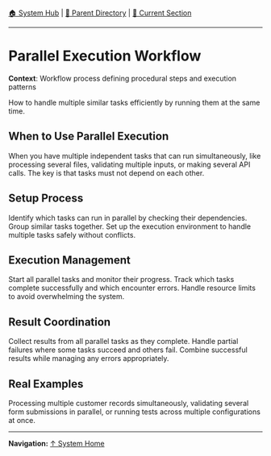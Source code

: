 [🏠 System Hub](../INDEX.md) | [📁 Parent Directory](./) | [📖 Current Section](#)

---

# Parallel Execution Workflow

**Context**: Workflow process defining procedural steps and execution patterns


How to handle multiple similar tasks efficiently by running them at the same time.

## When to Use Parallel Execution

When you have multiple independent tasks that can run simultaneously, like processing several files, validating multiple inputs, or making several API calls. The key is that tasks must not depend on each other.

## Setup Process

Identify which tasks can run in parallel by checking their dependencies. Group similar tasks together. Set up the execution environment to handle multiple tasks safely without conflicts.

## Execution Management

Start all parallel tasks and monitor their progress. Track which tasks complete successfully and which encounter errors. Handle resource limits to avoid overwhelming the system.

## Result Coordination

Collect results from all parallel tasks as they complete. Handle partial failures where some tasks succeed and others fail. Combine successful results while managing any errors appropriately.

## Real Examples

Processing multiple customer records simultaneously, validating several form submissions in parallel, or running tests across multiple configurations at once.

---
**Navigation:** [↑ System Home](../INDEX.md)
